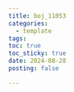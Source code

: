 ```yaml
---
title: boj_11053
categories:
  - template
tags:
toc: true
toc_sticky: true
date: 2024-08-28
posting: false

---
```

